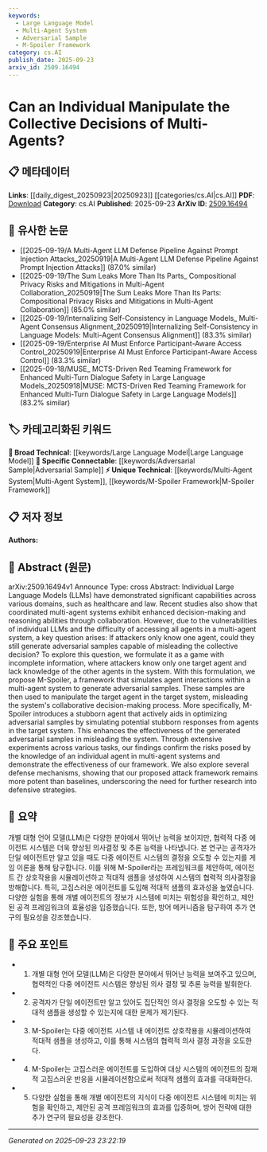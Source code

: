 ```yaml
---
keywords:
  - Large Language Model
  - Multi-Agent System
  - Adversarial Sample
  - M-Spoiler Framework
category: cs.AI
publish_date: 2025-09-23
arxiv_id: 2509.16494
---
```


<!-- KEYWORD_LINKING_METADATA:
{
  "processed_timestamp": "2025-09-23T23:22:19.081152",
  "vocabulary_version": "1.0",
  "selected_keywords": [
    "Large Language Model",
    "Multi-Agent System",
    "Adversarial Sample",
    "M-Spoiler Framework"
  ],
  "rejected_keywords": [],
  "similarity_scores": {
    "Large Language Model": 0.8,
    "Multi-Agent System": 0.82,
    "Adversarial Sample": 0.78,
    "M-Spoiler Framework": 0.85
  },
  "extraction_method": "AI_prompt_based",
  "budget_applied": true,
  "candidates_json": {
    "candidates": [
      {
        "surface": "Large Language Models",
        "canonical": "Large Language Model",
        "aliases": [
          "LLMs"
        ],
        "category": "broad_technical",
        "rationale": "Large Language Models are central to the study and are a key concept in understanding the manipulation of multi-agent systems.",
        "novelty_score": 0.4,
        "connectivity_score": 0.85,
        "specificity_score": 0.7,
        "link_intent_score": 0.8
      },
      {
        "surface": "multi-agent systems",
        "canonical": "Multi-Agent System",
        "aliases": [
          "MAS"
        ],
        "category": "unique_technical",
        "rationale": "The concept of multi-agent systems is crucial for linking studies on collaborative decision-making and adversarial attacks.",
        "novelty_score": 0.65,
        "connectivity_score": 0.78,
        "specificity_score": 0.85,
        "link_intent_score": 0.82
      },
      {
        "surface": "adversarial samples",
        "canonical": "Adversarial Sample",
        "aliases": [
          "adversarial examples"
        ],
        "category": "specific_connectable",
        "rationale": "Adversarial samples are a key focus of the paper, linking to broader discussions on system vulnerabilities.",
        "novelty_score": 0.55,
        "connectivity_score": 0.75,
        "specificity_score": 0.8,
        "link_intent_score": 0.78
      },
      {
        "surface": "M-Spoiler",
        "canonical": "M-Spoiler Framework",
        "aliases": [],
        "category": "unique_technical",
        "rationale": "M-Spoiler is a novel framework introduced in the paper, central to the proposed methodology.",
        "novelty_score": 0.7,
        "connectivity_score": 0.65,
        "specificity_score": 0.9,
        "link_intent_score": 0.85
      }
    ],
    "ban_list_suggestions": [
      "individual",
      "system",
      "framework"
    ]
  },
  "decisions": [
    {
      "candidate_surface": "Large Language Models",
      "resolved_canonical": "Large Language Model",
      "decision": "linked",
      "scores": {
        "novelty": 0.4,
        "connectivity": 0.85,
        "specificity": 0.7,
        "link_intent": 0.8
      }
    },
    {
      "candidate_surface": "multi-agent systems",
      "resolved_canonical": "Multi-Agent System",
      "decision": "linked",
      "scores": {
        "novelty": 0.65,
        "connectivity": 0.78,
        "specificity": 0.85,
        "link_intent": 0.82
      }
    },
    {
      "candidate_surface": "adversarial samples",
      "resolved_canonical": "Adversarial Sample",
      "decision": "linked",
      "scores": {
        "novelty": 0.55,
        "connectivity": 0.75,
        "specificity": 0.8,
        "link_intent": 0.78
      }
    },
    {
      "candidate_surface": "M-Spoiler",
      "resolved_canonical": "M-Spoiler Framework",
      "decision": "linked",
      "scores": {
        "novelty": 0.7,
        "connectivity": 0.65,
        "specificity": 0.9,
        "link_intent": 0.85
      }
    }
  ]
}
-->

# Can an Individual Manipulate the Collective Decisions of Multi-Agents?

## 📋 메타데이터

**Links**: [[daily_digest_20250923|20250923]] [[categories/cs.AI|cs.AI]]
**PDF**: [Download](https://arxiv.org/pdf/2509.16494.pdf)
**Category**: cs.AI
**Published**: 2025-09-23
**ArXiv ID**: [2509.16494](https://arxiv.org/abs/2509.16494)

## 🔗 유사한 논문
- [[2025-09-19/A Multi-Agent LLM Defense Pipeline Against Prompt Injection Attacks_20250919|A Multi-Agent LLM Defense Pipeline Against Prompt Injection Attacks]] (87.0% similar)
- [[2025-09-19/The Sum Leaks More Than Its Parts_ Compositional Privacy Risks and Mitigations in Multi-Agent Collaboration_20250919|The Sum Leaks More Than Its Parts: Compositional Privacy Risks and Mitigations in Multi-Agent Collaboration]] (85.0% similar)
- [[2025-09-19/Internalizing Self-Consistency in Language Models_ Multi-Agent Consensus Alignment_20250919|Internalizing Self-Consistency in Language Models: Multi-Agent Consensus Alignment]] (83.3% similar)
- [[2025-09-19/Enterprise AI Must Enforce Participant-Aware Access Control_20250919|Enterprise AI Must Enforce Participant-Aware Access Control]] (83.3% similar)
- [[2025-09-18/MUSE_ MCTS-Driven Red Teaming Framework for Enhanced Multi-Turn Dialogue Safety in Large Language Models_20250918|MUSE: MCTS-Driven Red Teaming Framework for Enhanced Multi-Turn Dialogue Safety in Large Language Models]] (83.2% similar)

## 🏷️ 카테고리화된 키워드
**🧠 Broad Technical**: [[keywords/Large Language Model|Large Language Model]]
**🔗 Specific Connectable**: [[keywords/Adversarial Sample|Adversarial Sample]]
**⚡ Unique Technical**: [[keywords/Multi-Agent System|Multi-Agent System]], [[keywords/M-Spoiler Framework|M-Spoiler Framework]]

## 📋 저자 정보

**Authors:** 

## 📄 Abstract (원문)

arXiv:2509.16494v1 Announce Type: cross 
Abstract: Individual Large Language Models (LLMs) have demonstrated significant capabilities across various domains, such as healthcare and law. Recent studies also show that coordinated multi-agent systems exhibit enhanced decision-making and reasoning abilities through collaboration. However, due to the vulnerabilities of individual LLMs and the difficulty of accessing all agents in a multi-agent system, a key question arises: If attackers only know one agent, could they still generate adversarial samples capable of misleading the collective decision? To explore this question, we formulate it as a game with incomplete information, where attackers know only one target agent and lack knowledge of the other agents in the system. With this formulation, we propose M-Spoiler, a framework that simulates agent interactions within a multi-agent system to generate adversarial samples. These samples are then used to manipulate the target agent in the target system, misleading the system's collaborative decision-making process. More specifically, M-Spoiler introduces a stubborn agent that actively aids in optimizing adversarial samples by simulating potential stubborn responses from agents in the target system. This enhances the effectiveness of the generated adversarial samples in misleading the system. Through extensive experiments across various tasks, our findings confirm the risks posed by the knowledge of an individual agent in multi-agent systems and demonstrate the effectiveness of our framework. We also explore several defense mechanisms, showing that our proposed attack framework remains more potent than baselines, underscoring the need for further research into defensive strategies.

## 📝 요약

개별 대형 언어 모델(LLM)은 다양한 분야에서 뛰어난 능력을 보이지만, 협력적 다중 에이전트 시스템은 더욱 향상된 의사결정 및 추론 능력을 나타냅니다. 본 연구는 공격자가 단일 에이전트만 알고 있을 때도 다중 에이전트 시스템의 결정을 오도할 수 있는지를 게임 이론을 통해 탐구합니다. 이를 위해 M-Spoiler라는 프레임워크를 제안하여, 에이전트 간 상호작용을 시뮬레이션하고 적대적 샘플을 생성하여 시스템의 협력적 의사결정을 방해합니다. 특히, 고집스러운 에이전트를 도입해 적대적 샘플의 효과성을 높였습니다. 다양한 실험을 통해 개별 에이전트의 정보가 시스템에 미치는 위험성을 확인하고, 제안된 공격 프레임워크의 효율성을 입증했습니다. 또한, 방어 메커니즘을 탐구하여 추가 연구의 필요성을 강조했습니다.

## 🎯 주요 포인트

- 1. 개별 대형 언어 모델(LLM)은 다양한 분야에서 뛰어난 능력을 보여주고 있으며, 협력적인 다중 에이전트 시스템은 향상된 의사 결정 및 추론 능력을 발휘한다.
- 2. 공격자가 단일 에이전트만 알고 있어도 집단적인 의사 결정을 오도할 수 있는 적대적 샘플을 생성할 수 있는지에 대한 문제가 제기된다.
- 3. M-Spoiler는 다중 에이전트 시스템 내 에이전트 상호작용을 시뮬레이션하여 적대적 샘플을 생성하고, 이를 통해 시스템의 협력적 의사 결정 과정을 오도한다.
- 4. M-Spoiler는 고집스러운 에이전트를 도입하여 대상 시스템의 에이전트의 잠재적 고집스러운 반응을 시뮬레이션함으로써 적대적 샘플의 효과를 극대화한다.
- 5. 다양한 실험을 통해 개별 에이전트의 지식이 다중 에이전트 시스템에 미치는 위험을 확인하고, 제안된 공격 프레임워크의 효과를 입증하며, 방어 전략에 대한 추가 연구의 필요성을 강조한다.


---

*Generated on 2025-09-23 23:22:19*
